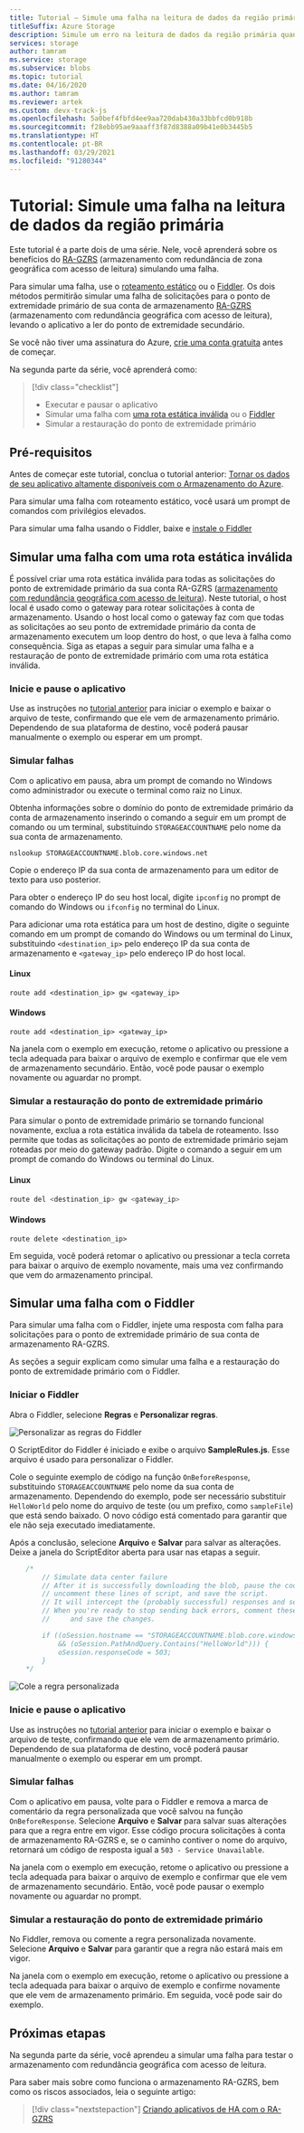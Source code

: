 ```yaml
---
title: Tutorial – Simule uma falha na leitura de dados da região primária
titleSuffix: Azure Storage
description: Simule um erro na leitura de dados da região primária quando a conta de armazenamento estiver configurada para RA-GZRS (armazenamento com redundância de zona geográfica com acesso de leitura).
services: storage
author: tamram
ms.service: storage
ms.subservice: blobs
ms.topic: tutorial
ms.date: 04/16/2020
ms.author: tamram
ms.reviewer: artek
ms.custom: devx-track-js
ms.openlocfilehash: 5a0bef4fbfd4ee9aa720dab430a33bbfcd0b918b
ms.sourcegitcommit: f28ebb95ae9aaaff3f87d8388a09b41e0b3445b5
ms.translationtype: HT
ms.contentlocale: pt-BR
ms.lasthandoff: 03/29/2021
ms.locfileid: "91280344"
---
```

# <a name="tutorial-simulate-a-failure-in-reading-data-from-the-primary-region"></a>Tutorial: Simule uma falha na leitura de dados da região primária

Este tutorial é a parte dois de uma série. Nele, você aprenderá sobre os benefícios do [RA-GZRS](../common/storage-redundancy.md) (armazenamento com redundância de zona geográfica com acesso de leitura) simulando uma falha.

Para simular uma falha, use o [roteamento estático](#simulate-a-failure-with-an-invalid-static-route) ou o [Fiddler](#simulate-a-failure-with-fiddler). Os dois métodos permitirão simular uma falha de solicitações para o ponto de extremidade primário de sua conta de armazenamento [RA-GZRS](../common/storage-redundancy.md) (armazenamento com redundância geográfica com acesso de leitura), levando o aplicativo a ler do ponto de extremidade secundário.

Se você não tiver uma assinatura do Azure, [crie uma conta gratuita](https://azure.microsoft.com/free/) antes de começar.

Na segunda parte da série, você aprenderá como:

> [!div class="checklist"]
> * Executar e pausar o aplicativo
> * Simular uma falha com [uma rota estática inválida](#simulate-a-failure-with-an-invalid-static-route) ou o [Fiddler](#simulate-a-failure-with-fiddler)
> * Simular a restauração do ponto de extremidade primário

## <a name="prerequisites"></a>Pré-requisitos

Antes de começar este tutorial, conclua o tutorial anterior: [Tornar os dados de seu aplicativo altamente disponíveis com o Armazenamento do Azure][previous-tutorial].

Para simular uma falha com roteamento estático, você usará um prompt de comandos com privilégios elevados.

Para simular uma falha usando o Fiddler, baixe e [instale o Fiddler](https://www.telerik.com/download/fiddler)

## <a name="simulate-a-failure-with-an-invalid-static-route"></a>Simular uma falha com uma rota estática inválida

É possível criar uma rota estática inválida para todas as solicitações do ponto de extremidade primário da sua conta RA-GZRS ([armazenamento com redundância geográfica com acesso de leitura](../common/storage-redundancy.md)). Neste tutorial, o host local é usado como o gateway para rotear solicitações à conta de armazenamento. Usando o host local como o gateway faz com que todas as solicitações ao seu ponto de extremidade primário da conta de armazenamento executem um loop dentro do host, o que leva à falha como consequência. Siga as etapas a seguir para simular uma falha e a restauração de ponto de extremidade primário com uma rota estática inválida.

### <a name="start-and-pause-the-application"></a>Inicie e pause o aplicativo

Use as instruções no [tutorial anterior][previous-tutorial] para iniciar o exemplo e baixar o arquivo de teste, confirmando que ele vem de armazenamento primário. Dependendo de sua plataforma de destino, você poderá pausar manualmente o exemplo ou esperar em um prompt.

### <a name="simulate-failure"></a>Simular falhas

Com o aplicativo em pausa, abra um prompt de comando no Windows como administrador ou execute o terminal como raiz no Linux.

Obtenha informações sobre o domínio do ponto de extremidade primário da conta de armazenamento inserindo o comando a seguir em um prompt de comando ou um terminal, substituindo `STORAGEACCOUNTNAME` pelo nome da sua conta de armazenamento.

```
nslookup STORAGEACCOUNTNAME.blob.core.windows.net
```

Copie o endereço IP da sua conta de armazenamento para um editor de texto para uso posterior.

Para obter o endereço IP do seu host local, digite `ipconfig` no prompt de comando do Windows ou `ifconfig` no terminal do Linux.

Para adicionar uma rota estática para um host de destino, digite o seguinte comando em um prompt de comando do Windows ou um terminal do Linux, substituindo `<destination_ip>` pelo endereço IP da sua conta de armazenamento e `<gateway_ip>` pelo endereço IP do host local.

#### <a name="linux"></a>Linux

```
route add <destination_ip> gw <gateway_ip>
```

#### <a name="windows"></a>Windows

```
route add <destination_ip> <gateway_ip>
```

Na janela com o exemplo em execução, retome o aplicativo ou pressione a tecla adequada para baixar o arquivo de exemplo e confirmar que ele vem de armazenamento secundário. Então, você pode pausar o exemplo novamente ou aguardar no prompt.

### <a name="simulate-primary-endpoint-restoration"></a>Simular a restauração do ponto de extremidade primário

Para simular o ponto de extremidade primário se tornando funcional novamente, exclua a rota estática inválida da tabela de roteamento. Isso permite que todas as solicitações ao ponto de extremidade primário sejam roteadas por meio do gateway padrão. Digite o comando a seguir em um prompt de comando do Windows ou terminal do Linux.

#### <a name="linux"></a>Linux

```bash
route del <destination_ip> gw <gateway_ip>
```

#### <a name="windows"></a>Windows

```console
route delete <destination_ip>
```

Em seguida, você poderá retomar o aplicativo ou pressionar a tecla correta para baixar o arquivo de exemplo novamente, mais uma vez confirmando que vem do armazenamento principal.

## <a name="simulate-a-failure-with-fiddler"></a>Simular uma falha com o Fiddler

Para simular uma falha com o Fiddler, injete uma resposta com falha para solicitações para o ponto de extremidade primário de sua conta de armazenamento RA-GZRS.

As seções a seguir explicam como simular uma falha e a restauração do ponto de extremidade primário com o Fiddler.

### <a name="launch-fiddler"></a>Iniciar o Fiddler

Abra o Fiddler, selecione **Regras** e **Personalizar regras**.

![Personalizar as regras do Fiddler](media/simulate-primary-region-failure/figure1.png)

O ScriptEditor do Fiddler é iniciado e exibe o arquivo **SampleRules.js**. Esse arquivo é usado para personalizar o Fiddler.

Cole o seguinte exemplo de código na função `OnBeforeResponse`, substituindo `STORAGEACCOUNTNAME` pelo nome da sua conta de armazenamento. Dependendo do exemplo, pode ser necessário substituir `HelloWorld` pelo nome do arquivo de teste (ou um prefixo, como `sampleFile`) que está sendo baixado. O novo código está comentado para garantir que ele não seja executado imediatamente.

Após a conclusão, selecione **Arquivo** e **Salvar** para salvar as alterações. Deixe a janela do ScriptEditor aberta para usar nas etapas a seguir.

```javascript
    /*
        // Simulate data center failure
        // After it is successfully downloading the blob, pause the code in the sample,
        // uncomment these lines of script, and save the script.
        // It will intercept the (probably successful) responses and send back a 503 error.
        // When you're ready to stop sending back errors, comment these lines of script out again
        //     and save the changes.

        if ((oSession.hostname == "STORAGEACCOUNTNAME.blob.core.windows.net")
            && (oSession.PathAndQuery.Contains("HelloWorld"))) {
            oSession.responseCode = 503;
        }
    */
```

![Cole a regra personalizada](media/simulate-primary-region-failure/figure2.png)

### <a name="start-and-pause-the-application"></a>Inicie e pause o aplicativo

Use as instruções no [tutorial anterior][previous-tutorial] para iniciar o exemplo e baixar o arquivo de teste, confirmando que ele vem de armazenamento primário. Dependendo de sua plataforma de destino, você poderá pausar manualmente o exemplo ou esperar em um prompt.

### <a name="simulate-failure"></a>Simular falhas

Com o aplicativo em pausa, volte para o Fiddler e remova a marca de comentário da regra personalizada que você salvou na função `OnBeforeResponse`. Selecione **Arquivo** e **Salvar** para salvar suas alterações para que a regra entre em vigor. Esse código procura solicitações à conta de armazenamento RA-GZRS e, se o caminho contiver o nome do arquivo, retornará um código de resposta igual a `503 - Service Unavailable`.

Na janela com o exemplo em execução, retome o aplicativo ou pressione a tecla adequada para baixar o arquivo de exemplo e confirmar que ele vem de armazenamento secundário. Então, você pode pausar o exemplo novamente ou aguardar no prompt.

### <a name="simulate-primary-endpoint-restoration"></a>Simular a restauração do ponto de extremidade primário

No Fiddler, remova ou comente a regra personalizada novamente. Selecione **Arquivo** e **Salvar** para garantir que a regra não estará mais em vigor.

Na janela com o exemplo em execução, retome o aplicativo ou pressione a tecla adequada para baixar o arquivo de exemplo e confirme novamente que ele vem de armazenamento primário. Em seguida, você pode sair do exemplo.

## <a name="next-steps"></a>Próximas etapas

Na segunda parte da série, você aprendeu a simular uma falha para testar o armazenamento com redundância geográfica com acesso de leitura.

Para saber mais sobre como funciona o armazenamento RA-GZRS, bem como os riscos associados, leia o seguinte artigo:

> [!div class="nextstepaction"]
> [Criando aplicativos de HA com o RA-GZRS](../common/geo-redundant-design.md)

[previous-tutorial]: storage-create-geo-redundant-storage.md
